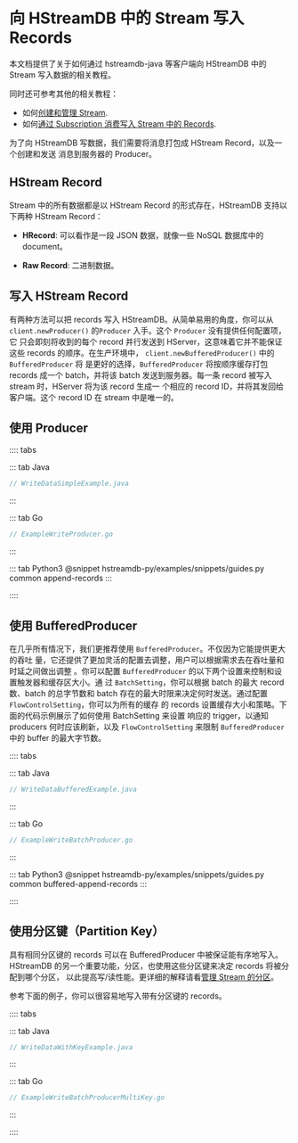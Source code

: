 # 向 HStreamDB 中的 Stream 写入 Records

本文档提供了关于如何通过 hstreamdb-java 等客户端向 HStreamDB 中的 Stream 写入数据的相关教程。

同时还可参考其他的相关教程：

- 如何[创建和管理 Stream](./stream.md).
- 如何[通过 Subscription 消费写入 Stream 中的 Records](./read.md).

为了向 HStreamDB 写数据，我们需要将消息打包成 HStream Record，以及一个创建和发送
消息到服务器的 Producer。

## HStream Record

Stream 中的所有数据都是以 HStream Record 的形式存在，HStreamDB 支持以下两种
HStream Record：

- **HRecord**: 可以看作是一段 JSON 数据，就像一些 NoSQL 数据库中的 document。

- **Raw Record**: 二进制数据。

## 写入 HStream Record

有两种方法可以把 records 写入 HStreamDB。从简单易用的角度，你可以从
`client.newProducer()` 的`Producer` 入手。这个 `Producer` 没有提供任何配置项，它
只会即刻将收到的每个 record 并行发送到 HServer，这意味着它并不能保证这些 records
的顺序。在生产环境中， `client.newBufferedProducer()` 中的 `BufferedProducer` 将
是更好的选择，`BufferedProducer` 将按顺序缓存打包 records 成一个 batch，并将该
batch 发送到服务器。每一条 record 被写入 stream 时，HServer 将为该 record 生成一
个相应的 record ID，并将其发回给客户端。这个 record ID 在 stream 中是唯一的。

## 使用 Producer

:::: tabs

::: tab Java

```java
// WriteDataSimpleExample.java
```

:::

::: tab Go

```go
// ExampleWriteProducer.go
```

:::

::: tab Python3
@snippet hstreamdb-py/examples/snippets/guides.py common append-records
:::

::::

## 使用 BufferedProducer

在几乎所有情况下，我们更推荐使用 `BufferedProducer`。不仅因为它能提供更大的吞吐
量，它还提供了更加灵活的配置去调整，用户可以根据需求去在吞吐量和时延之间做出调整
。你可以配置 `BufferedProducer` 的以下两个设置来控制和设置触发器和缓存区大小。通
过 `BatchSetting`，你可以根据 batch 的最大 record 数、batch 的总字节数和 batch
存在的最大时限来决定何时发送。通过配置 `FlowControlSetting`，你可以为所有的缓存
的 records 设置缓存大小和策略。下面的代码示例展示了如何使用 BatchSetting 来设置
响应的 trigger，以通知 producers 何时应该刷新，以及 `FlowControlSetting` 来限制
`BufferedProducer` 中的 buffer 的最大字节数。

:::: tabs

::: tab Java

```java
// WriteDataBufferedExample.java
```

:::

::: tab Go

```go
// ExampleWriteBatchProducer.go
```

:::

::: tab Python3
@snippet hstreamdb-py/examples/snippets/guides.py common buffered-append-records
:::

::::

## 使用分区键（Partition Key）

具有相同分区键的 records 可以在 BufferedProducer 中被保证能有序地写入。HStreamDB
的另一个重要功能，分区，也使用这些分区键来决定 records 将被分配到哪个分区，
以此提高写/读性能。更详细的解释请看[管理 Stream 的分区](./shards.md)。

参考下面的例子，你可以很容易地写入带有分区键的 records。

:::: tabs

::: tab Java

```java
// WriteDataWithKeyExample.java
```

:::

::: tab Go

```go
// ExampleWriteBatchProducerMultiKey.go
```

:::

::::
